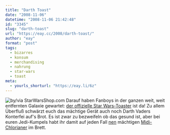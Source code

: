 ```yaml
---
title: "Darth Toast"
date: "2008-11-06"
datetime: "2008-11-06 21:42:48"
id: "3345"
slug: "darth-toast"
url: "https://eay.cc/2008/darth-toast/"
author: "eay"
format: "post"
tags:
  - bizarres
  - konsum
  - merchandising
  - nahrung
  - star-wars
  - toast
meta:
  - yourls_shorturl: "https://eay.li/6z"
---
```


![](/uploads/2008/darthtoast.jpg "by/via StarWarsShop.com") Darauf haben Fanboys in der ganzen weit, weit entfernten Galaxie gewartet: [der offizielle Star Wars-Toaster](http://shop.starwars.com/catalog/product.xml?product_id=1307702;category_id=336) ist da! Zu allem Überfluß schwärzt euch das mächtige Gerät auch noch Darth Vaders Konterfei auf's Brot. Es ist zwar zu bezweifeln ob das gesund ist, aber bei euren Jedi-Kumpels habt ihr damit auf jeden Fall [nen](http://www.andisblog.de/2008/11/06/nee-nee-nen-ne-andi-hilft-beim-richtigen-abkuerzen/) mächtigen [Midi-Chlorianer](http://starwars.wikia.com/wiki/Midi-chlorian) im Brett.
